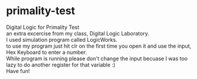 # primality-test
Digital Logic for Primality Test <br>
an extra excercise from my class, Digital Logic Laboratory. <br>
I used simulation program called LogicWorks. <br>
to use my program just hit clr on the first time you open it and use the input, Hex Keyboard to enter a number. <br>
While program is running please don't change the input becuase I was too lazy to do another register for that variable :) <br>
Have fun!
